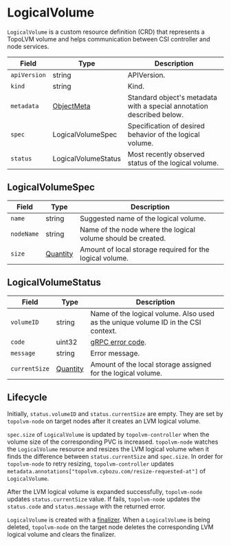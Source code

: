 LogicalVolume
=============

`LogicalVolume` is a custom resource definition (CRD) that represents
a TopoLVM volume and helps communication between CSI controller and
node services.

| Field        | Type                | Description                                                           |
| ------------ | ------------------- | --------------------------------------------------------------------- |
| `apiVersion` | string              | APIVersion.                                                           |
| `kind`       | string              | Kind.                                                                 |
| `metadata`   | [ObjectMeta][]      | Standard object's metadata with a special annotation described below. |
| `spec`       | LogicalVolumeSpec   | Specification of desired behavior of the logical volume.              |
| `status`     | LogicalVolumeStatus | Most recently observed status of the logical volume.                  |

LogicalVolumeSpec
-----------------

| Field      | Type         | Description                                                  |
| ---------- | ------------ | ------------------------------------------------------------ |
| `name`     | string       | Suggested name of the logical volume.                        |
| `nodeName` | string       | Name of the node where the logical volume should be created. |
| `size`     | [Quantity][] | Amount of local storage required for the logical volume.     |

LogicalVolumeStatus
-------------------

| Field         | Type         | Description                                                                        |
| ------------- | ------------ | ---------------------------------------------------------------------------------- |
| `volumeID`    | string       | Name of the logical volume.  Also used as the unique volume ID in the CSI context. |
| `code`        | uint32       | [gRPC error code](https://github.com/grpc/grpc/blob/master/doc/statuscodes.md).    |
| `message`     | string       | Error message.                                                                     |
| `currentSize` | [Quantity][] | Amount of the local storage assigned for the logical volume.                       |

Lifecycle
---------

Initially, `status.volumeID` and `status.currentSize` are empty. They are set by `topolvm-node` on target nodes
after it creates an LVM logical volume.

`spec.size` of `LogicalVolume` is updated by `topolvm-controller`
when the volume size of the corresponding PVC is increased.
`topolvm-node` watches the `LogicalVolume` resource and resizes the LVM logical
volume when it finds the difference between `status.currentSize` and `spec.size`.
In order for `topolvm-node` to retry resizing, `topolvm-controller` updates
`metadata.annotations["topolvm.cybozu.com/resize-requested-at"]` of `LogicalVolume`.

After the LVM logical volume is expanded successfully, `topolvm-node` updates
`status.currentSize` value.
If fails, `topolvm-node` updates the `status.code` and `status.message` with
the returned error.

`LogicalVolume` is created with a [finalizer](https://kubernetes.io/docs/tasks/access-kubernetes-api/custom-resources/custom-resource-definitions/#finalizers).
When a `LogicalVolume` is being deleted, `topolvm-node` on the target node deletes
the corresponding LVM logical volume and clears the finalizer.

[ObjectMeta]: https://kubernetes.io/docs/reference/generated/kubernetes-api/v1.14/#objectmeta-v1-meta
[Quantity]: https://kubernetes.io/docs/reference/generated/kubernetes-api/v1.14/#quantity-resource-core
